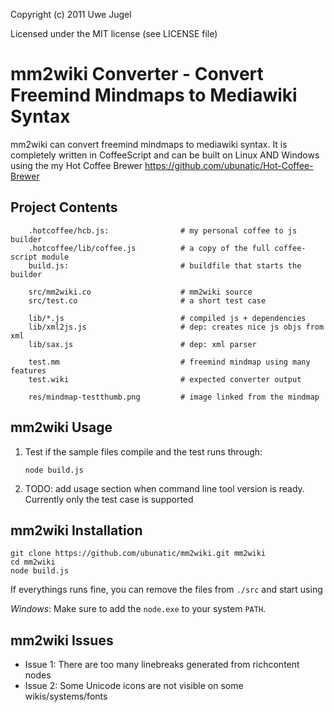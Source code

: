 Copyright (c) 2011 Uwe Jugel

Licensed under the MIT license (see LICENSE file)


mm2wiki Converter - Convert Freemind Mindmaps to Mediawiki Syntax
=================================================================

mm2wiki can convert freemind mindmaps to mediawiki syntax. It is completely written in CoffeeScript and can be built on Linux AND Windows using the my Hot Coffee Brewer https://github.com/ubunatic/Hot-Coffee-Brewer

Project Contents
----------------

		.hotcoffee/hcb.js:                # my personal coffee to js builder
		.hotcoffee/lib/coffee.js          # a copy of the full coffee-script module
		build.js:                         # buildfile that starts the builder

		src/mm2wiki.co                    # mm2wiki source
		src/test.co                       # a short test case

		lib/*.js                          # compiled js + dependencies
		lib/xml2js.js                     # dep: creates nice js objs from xml
		lib/sax.js                        # dep: xml parser

		test.mm                           # freemind mindmap using many features
		test.wiki                         # expected converter output

		res/mindmap-testthumb.png         # image linked from the mindmap

mm2wiki Usage
-------------

1.	Test if the sample files compile and the test runs through:

		node build.js

2.  TODO: add usage section when command line tool version is ready. Currently only the test case is supported

mm2wiki Installation
-----------------------

    git clone https://github.com/ubunatic/mm2wiki.git mm2wiki
    cd mm2wiki
    node build.js

If everythings runs fine, you can remove the files from `./src` and start using

*Windows*: Make sure to add the `node.exe` to your system `PATH`.

mm2wiki Issues
-----------------
* Issue 1: There are too many linebreaks generated from richcontent nodes
* Issue 2: Some Unicode icons are not visible on some wikis/systems/fonts



